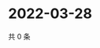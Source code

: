 # 2022-03-28

共 0 条

<!-- BEGIN WEIBO -->
<!-- 最后更新时间 Mon Mar 28 2022 14:06:48 GMT+0800 (China Standard Time) -->

<!-- END WEIBO -->
